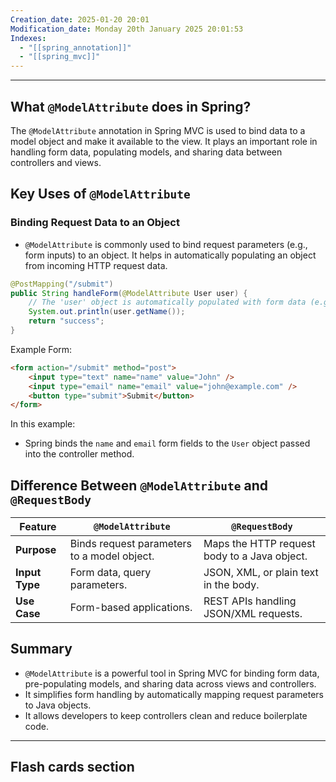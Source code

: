 ```yaml
---
Creation_date: 2025-01-20 20:01
Modification_date: Monday 20th January 2025 20:01:53
Indexes:
  - "[[spring_annotation]]"
  - "[[spring_mvc]]"
---
```


----

## What `@ModelAttribute` does in Spring?
The `@ModelAttribute` annotation in Spring MVC is used to bind data to a model object and make it available to the view. It plays an important role in handling form data, populating models, and sharing data between controllers and views.

## Key Uses of `@ModelAttribute`
### Binding Request Data to an Object

- `@ModelAttribute` is commonly used to bind request parameters (e.g., form inputs) to an object. It helps in automatically populating an object from incoming HTTP request data.
```java
@PostMapping("/submit")
public String handleForm(@ModelAttribute User user) {
    // The 'user' object is automatically populated with form data (e.g., name, email).
    System.out.println(user.getName());
    return "success";
}
```

Example Form:
```html
<form action="/submit" method="post">
    <input type="text" name="name" value="John" />
    <input type="email" name="email" value="john@example.com" />
    <button type="submit">Submit</button>
</form>
```

In this example:
- Spring binds the `name` and `email` form fields to the `User` object passed into the controller method.
## Difference Between `@ModelAttribute` and `@RequestBody`

| Feature        | `@ModelAttribute`                           | `@RequestBody`                               |
| -------------- | ------------------------------------------- | -------------------------------------------- |
| **Purpose**    | Binds request parameters to a model object. | Maps the HTTP request body to a Java object. |
| **Input Type** | Form data, query parameters.                | JSON, XML, or plain text in the body.        |
| **Use Case**   | Form-based applications.                    | REST APIs handling JSON/XML requests.        |
## **Summary**
- `@ModelAttribute` is a powerful tool in Spring MVC for binding form data, pre-populating models, and sharing data across views and controllers.
- It simplifies form handling by automatically mapping request parameters to Java objects.
- It allows developers to keep controllers clean and reduce boilerplate code.










---
## Flash cards section
